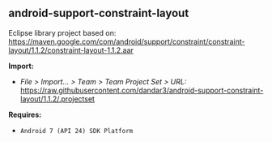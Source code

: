 ## android-support-constraint-layout

Eclipse library project based on:<br/>
https://maven.google.com/com/android/support/constraint/constraint-layout/1.1.2/constraint-layout-1.1.2.aar

**Import:**
- _File > Import... > Team > Team Project Set > URL:_<br/>
  https://raw.githubusercontent.com/dandar3/android-support-constraint-layout/1.1.2/.projectset

**Requires:**
- `Android 7 (API 24) SDK Platform`